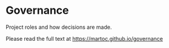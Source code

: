 # Governance

Project roles and how decisions are made.

Please read the full text at https://martoc.github.io/governance
